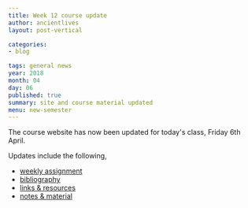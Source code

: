 ```yaml
---
title: Week 12 course update
author: ancientlives
layout: post-vertical

categories:
- blog

tags: general news
year: 2018
month: 04
day: 06
published: true
summary: site and course material updated
menu: new-semester
---
```


The course website has now been updated for today's class, Friday 6th April.

Updates include the following,

* [weekly assignment](/weekly_assignment)
* [bibliography](/bibliography)
* [links & resources](/links)
* [notes & material](/notes)
